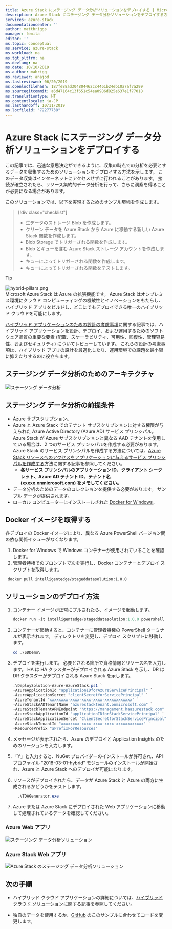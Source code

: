 ```yaml
---
title: Azure Stack にステージング データ分析ソリューションをデプロイする | Microsoft Docs
description: Azure Stack にステージング データ分析ソリューションをデプロイする方法について説明します
services: azure-stack
documentationcenter: ''
author: mattbriggs
manager: femila
editor: ''
ms.topic: conceptual
ms.service: azure-stack
ms.workload: na
ms.tgt_pltfrm: na
ms.devlang: na
ms.date: 10/10/2019
ms.author: mabrigg
ms.reviewer: anajod
ms.lastreviewed: 06/20/2019
ms.openlocfilehash: 187fe88ad304804462cc4461b24eb10a7af7a299
ms.sourcegitcommit: a6d47164c13f651c54ea0986d825e637e1f77018
ms.translationtype: HT
ms.contentlocale: ja-JP
ms.lasthandoff: 10/11/2019
ms.locfileid: "72277738"
---
```

# <a name="deploy-a-staged-data-analytics-solution-to-azure-stack"></a>Azure Stack にステージング データ分析ソリューションをデプロイする

この記事では、迅速な意思決定ができるように、収集の時点での分析を必要とするデータを収集するためのソリューションをデプロイする方法を示します。 このデータ収集はインターネットにアクセスせずに行われることがあります。 接続が確立されたら、リソース集約的データ分析を行って、さらに洞察を得ることが必要になる場合があります。

このソリューションでは、以下を実現するためのサンプル環境を作成します。

> [!div class="checklist"]
> - 生データのストレージ Blob を作成します。
> - クリーン データを Azure Stack から Azure に移動する新しい Azure Stack 関数を作成します。
> - Blob Storage でトリガーされる関数を作成します。
> - Blob とキューを含む Azure Stack ストレージ アカウントを作成します。
> - キューによってトリガーされる関数を作成します。
> - キューによってトリガーされる関数をテストします。

> [!Tip]  
> ![hybrid-pillars.png](./media/azure-stack-solution-cloud-burst/hybrid-pillars.png)  
> Microsoft Azure Stack は Azure の拡張機能です。 Azure Stack はオンプレミス環境にクラウド コンピューティングの機敏性とイノベーションをもたらし、ハイブリッド アプリをビルドし、どこにでもデプロイできる唯一のハイブリッド クラウドを可能にします。  
> 
> [ハイブリッド アプリケーションのための設計の考慮事項](azure-stack-edge-pattern-overview.md)に関する記事では、ハイブリッド アプリケーションを設計、デプロイ、および運用するためのソフトウェア品質の重要な要素 (配置、スケーラビリティ、可用性、回復性、管理容易性、およびセキュリティ) についてレビューしています。 これらの設計の考慮事項は、ハイブリッド アプリの設計を最適化したり、運用環境での課題を最小限に抑えたりするのに役立ちます。

## <a name="architecture-for-staged-data-analytics"></a>ステージング データ分析のためのアーキテクチャ

![ステージング データ分析](media/azure-stack-solution-staged-data/image1.png)

## <a name="prerequisites-for-staged-data-analytics"></a>ステージング データ分析の前提条件

  - Azure サブスクリプション。
  - Azure と Azure Stack でのテナント サブスクリプションに対する権限が与えられた Azure Active Directory (Azure AD) サービス プリンシパル。 Azure Stack が Azure サブスクリプションと異なる AAD テナントを使用している場合は、2 つのサービス プリンシパルを作成する必要があります。 Azure Stack のサービス プリンシパルを作成する方法については、[Azure Stack リソースへのアクセスをアプリケーションに与えるサービス プリンシパルを作成する](https://docs.microsoft.com/azure-stack/user/azure-stack-create-service-principals)方法に関する記事を参照してください。
      - **各サービス プリンシパルのアプリケーション ID、クライアント シークレット、Azure AD テナント ID、テナント名 (xxxxx.onmicrosoft.com) をメモしてください。**
  - データ分析のためのデータのコレクションを提供する必要があります。 サンプル データが提供されます。
  - ローカル コンピューターにインストールされた [Docker for Windows](https://docs.docker.com/docker-for-windows/)。

## <a name="get-the-docker-image"></a>Docker イメージを取得する

各デプロイの Docker イメージにより、異なる Azure PowerShell バージョン間の依存関係イシューがなくなります。
1.  Docker for Windows で Windows コンテナーが使用されていることを確認します。
2.  管理者特権でのプロンプトで次を実行し、Docker コンテナーとデプロイ スクリプトを取得します。

```
 docker pull intelligentedge/stageddatasolution:1.0.0
```

## <a name="deploy-the-solution"></a>ソリューションのデプロイ方法

1.  コンテナー イメージが正常にプルされたら、イメージを起動します。

      ```powershell  
      docker run -it intelligentedge/stageddatasolution:1.0.0 powershell
      ```

2.  コンテナーが起動すると、コンテナーに管理者特権の PowerShell ターミナルが表示されます。 ディレクトリを変更し、デプロイ スクリプトに移動します。

      ```powershell  
      cd .\SDDemo\
      ```

3.  デプロイを実行します。 必要とされる箇所で資格情報とリソース名を入力します。 HA は HA クラスターがデプロイされる Azure Stack を示し、DR は DR クラスターがデプロイされる Azure Stack を示します。

      ```powershell
      .\DeploySolution-Azure-AzureStack.ps1 `
      -AzureApplicationId "applicationIDforAzureServicePrincipal" `
      -AzureApplicationSercet "clientSecretforServicePrincipal" `
      -AzureTenantId "xxxxxxxx-xxxx-xxxx-xxxx-xxxxxxxxxxxx" `
      -AzureStackAADTenantName "azurestacktenant.onmicrosoft.com" `
      -AzureStackTenantARMEndpoint "https://management.haazurestack.com" `
      -AzureStackApplicationId "applicationIDforStackServicePrincipal" `
      -AzureStackApplicationSercet "ClientSecretforStackServicePrincipal" `
      -AzureStackTenantId "xxxxxxxx-xxxx-xxxx-xxxx-xxxxxxxxxxxx" `
      -ResourcePrefix "aPrefixForResources"
      ```

1.  メッセージが表示されたら、Azure のデプロイと Application Insights のためのリージョンを入力します。

2.  「Y」と入力すると、NuGet プロバイダーのインストールが許可され、API プロファイル "2018-03-01-hybrid" モジュールのインストールが開始され、Azure と Azure Stack へのデプロイが可能になります。

3.  リソースがデプロイされたら、データが Azure Stack と Azure の両方に生成されるかどうかをテストします。

    ```powershell  
      .\TDAGenerator.exe
    ```

4.  Azure または Azure Stack にデプロイされた Web アプリケーションに移動して処理されているデータを確認してください。

### <a name="azure-web-app"></a>Azure Web アプリ
 
![ステージング データ分析ソリューション](media/azure-stack-solution-staged-data/image2.png)
 
### <a name="azure-stack-web-app"></a>Azure Stack Web アプリ
 
![Azure Stack のステージング データ分析ソリューション](media/azure-stack-solution-staged-data/image3.png)

## <a name="next-steps"></a>次の手順

  - ハイブリッド クラウド アプリケーションの詳細については、[ハイブリッド クラウド ソリューション](https://aka.ms/azsdevtutorials)に関する記事を参照してください。

  - 独自のデータを使用するか、[GitHub](https://github.com/Azure-Samples/azure-intelligent-edge-patterns) のこのサンプルに合わせてコードを変更します。
